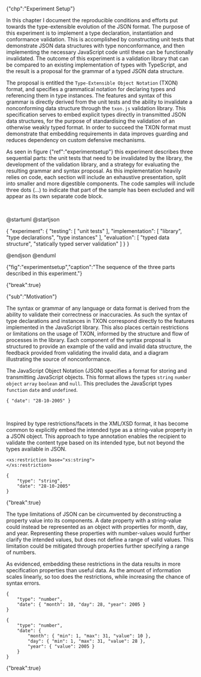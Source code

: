 {"chp":"Experiment Setup"}

In this chapter I document the reproducible conditions and efforts put towards the type-extensible evolution of the JSON format. The purpose of this experiment is to implement a type declaration, instantiation and conformance validation. This is accomplished by constructing unit tests that demonstrate JSON data structures with type nonconformance, and then implementing the necessary JavaScript code until these can be functionally invalidated. The outcome of this experiment is a validation library that can be compared to an existing implementation of types with TypeScript, and the result is a proposal for the grammar of a typed JSON data structure.

The proposal is entitled the `Type-Extensible Object Notation` (TXON) format, and specifies a grammatical notation for declaring types and referencing them in type instances. The features and syntax of this grammar is directly derived from the unit tests and the ability to invalidate a nonconforming data structure through the `txon.js` validation library. This specification serves to embed explicit types directly in transmitted JSON data structures, for the purpose of standardising the validation of an otherwise weakly typed format. In order to succeed the TXON format must demonstrate that embedding requirements in data improves guarding and reduces dependency on custom defensive mechanisms.

As seen in figure {"ref":"experimentsetup"} this experiment describes three sequential parts: the unit tests that need to be invalidated by the library, the development of the validation library, and a strategy for evaluating the resulting grammar and syntax proposal. As this implementation heavily relies on code, each section will include an exhaustive presentation, split into smaller and more digestible components. The code samples will include three dots (...) to indicate that part of the sample has been excluded and will appear as its own separate code block.

<br>

@startuml
@startjson

<style>
jsonDiagram {
    BackGroundColor transparent
    node {
        BackGroundColor white
        highlight {
            BackGroundColor #ffdc7d
        }
    }
}
</style>

{
    "experiment": {
        "testing": [
            "unit tests"
        ],
        "implementation": [
            "library",
            "type declarations",
            "type instances"
        ],
        "evaluation": [
            "typed data structure",
            "statically typed server validation"
        ]
    }
}

@endjson
@enduml

{"fig":"experimentsetup","caption":"The sequence of the three parts described in this experiment."}

{"break":true}

{"sub":"Motivation"}

The syntax or grammar of any language or data format is derived from the ability to validate their correctness or inaccuracies. As such the syntax of type declarations and instances in TXON correspond directly to the features implemented in the JavaScript library. This also places certain restrictions or limitations on the usage of TXON, informed by the structure and flow of processes in the library. Each component of the syntax proposal is structured to provide an example of the valid and invalid data structure, the feedback provided from validating the invalid data, and a diagram illustrating the source of nonconformance.

The JavaScript Object Notation (JSON) specifies a format for storing and transmitting JavaScript objects. This format allows the types `string` `number` `object` `array` `boolean` and `null`. This precludes the JavaScript types `function` `date` and `undefined`.

```
{ "date": "28-10-2005" }
```

<br>

Inspired by type restrictions/facets in the XML/XSD format, it has become common to explicitly embed the intended type as a string-value property in a JSON object. This approach to type annotation enables the recipient to validate the content type based on its intended type, but not beyond the types available in JSON.

```
<xs:restriction base="xs:string">
</xs:restriction>
```
```
{
    "type": "string",
    "date": "28-10-2005"
}
```

{"break":true}

The type limitations of JSON can be circumvented by deconstructing a property value into its components. A date property with a string-value could instead be represented as an object with properties for month, day, and year. Representing these properties with number-values would further clarify the intended values, but does not define a range of valid values. This limitation could be mitigated through properties further specifying a range of numbers.

As evidenced, embedding these restrictions in the data results in more specification properties than useful data. As the amount of information scales linearly, so too does the restrictions, while increasing the chance of syntax errors.

```
{
    "type": "number",
    "date": { "month": 10, "day": 28, "year": 2005 }
}
```
```
{
    "type": "number",
    "date": {
        "month": { "min": 1, "max": 31, "value": 10 },
        "day": { "min": 1, "max": 31, "value": 28 },
        "year": { "value": 2005 }
    }
}
```

{"break":true}